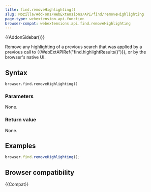 ```yaml
---
title: find.removeHighlighting()
slug: Mozilla/Add-ons/WebExtensions/API/find/removeHighlighting
page-type: webextension-api-function
browser-compat: webextensions.api.find.removeHighlighting
---
```


{{AddonSidebar()}}

Remove any highlighting of a previous search that was applied by a previous call to {{WebExtAPIRef("find.highlightResults()")}}, or by the browser's native UI.

## Syntax

```js-nolint
browser.find.removeHighlighting()
```

### Parameters

None.

### Return value

None.

## Examples

```js
browser.find.removeHighlighting();
```

## Browser compatibility

{{Compat}}
